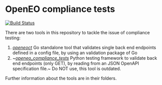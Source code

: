 # OpenEO compliance tests

[![Build Status](https://travis-ci.org/Open-EO/openeo-backend-validator.svg?branch=master)](https://travis-ci.org/Open-EO/openeo-backend-validator)

There are two tools in this repository to tackle the issue of compliance testing:

1. *[openeoct](https://github.com/Open-EO/openeo-backend-validator/tree/master/openeoct)*
  Go standalone tool that validates single back end endpoints defined in a config file, by using an validation package of Go
1. ~*[openeo_compliance_tests](https://github.com/Open-EO/openeo-backend-validator/tree/master/openeo_compliance_tests)*
  Python testing framework to validate back end endpoints (only GET), by reading from an JSON OpenAPI specification file.~ Do NOT use, this tool is outdated.

Further information about the tools are in their folders.

